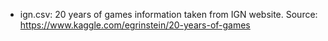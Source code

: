 - ign.csv: 20 years of games information taken from IGN website.
    Source: https://www.kaggle.com/egrinstein/20-years-of-games
